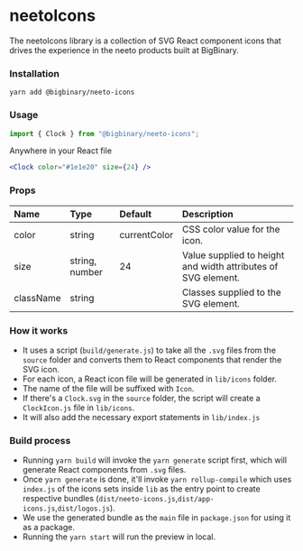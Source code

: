 # neetoIcons

The neetoIcons library is a collection of SVG React component icons that drives the experience in the neeto products built at BigBinary.

### Installation

```
yarn add @bigbinary/neeto-icons
```

### Usage

```javascript
import { Clock } from "@bigbinary/neeto-icons";
```

Anywhere in your React file

```jsx
<Clock color="#1e1e20" size={24} />
```

### Props

| Name      | Type           | Default      | Description                                                   |
| :-------- | :------------- | :----------- | :------------------------------------------------------------ |
| color     | string         | currentColor | CSS color value for the icon.                                 |
| size      | string, number | 24           | Value supplied to height and width attributes of SVG element. |
| className | string         |              | Classes supplied to the SVG element.                          |

### How it works

- It uses a script (`build/generate.js`) to take all the `.svg` files from the `source` folder and converts them to React components that render the SVG icon.
- For each icon, a React icon file will be generated in `lib/icons` folder.
- The name of the file will be suffixed with `Icon`.
- If there's a `Clock.svg` in the `source` folder, the script will create a `ClockIcon.js` file in `lib/icons`.
- It will also add the necessary export statements in `lib/index.js`

### Build process

- Running `yarn build` will invoke the `yarn generate` script first, which will generate React components from `.svg` files.
- Once `yarn generate` is done, it'll invoke `yarn rollup-compile` which uses `index.js` of the icons sets inside `lib` as the entry point to create respective bundles (`dist/neeto-icons.js`,`dist/app-icons.js`,`dist/logos.js`).
- We use the generated bundle as the `main` file in `package.json` for using it as a package.
- Running the `yarn start` will run the preview in local.
